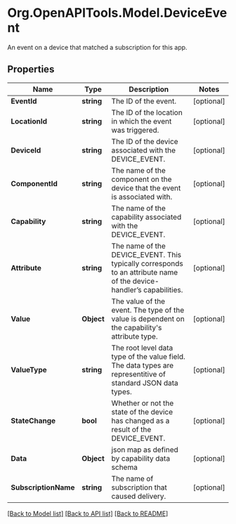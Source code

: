 # Org.OpenAPITools.Model.DeviceEvent
An event on a device that matched a subscription for this app.
## Properties

Name | Type | Description | Notes
------------ | ------------- | ------------- | -------------
**EventId** | **string** | The ID of the event. | [optional] 
**LocationId** | **string** | The ID of the location in which the event was triggered. | [optional] 
**DeviceId** | **string** | The ID of the device associated with the DEVICE_EVENT. | [optional] 
**ComponentId** | **string** | The name of the component on the device that the event is associated with. | [optional] 
**Capability** | **string** | The name of the capability associated with the DEVICE_EVENT. | [optional] 
**Attribute** | **string** | The name of the DEVICE_EVENT. This typically corresponds to an attribute name of the device-handler’s capabilities. | [optional] 
**Value** | **Object** | The value of the event. The type of the value is dependent on the capability&#39;s attribute type.  | [optional] 
**ValueType** | **string** | The root level data type of the value field. The data types are representitive of standard JSON data types.  | [optional] 
**StateChange** | **bool** | Whether or not the state of the device has changed as a result of the DEVICE_EVENT. | [optional] 
**Data** | **Object** | json map as defined by capability data schema | [optional] 
**SubscriptionName** | **string** | The name of subscription that caused delivery. | [optional] 

[[Back to Model list]](../README.md#documentation-for-models) [[Back to API list]](../README.md#documentation-for-api-endpoints) [[Back to README]](../README.md)

